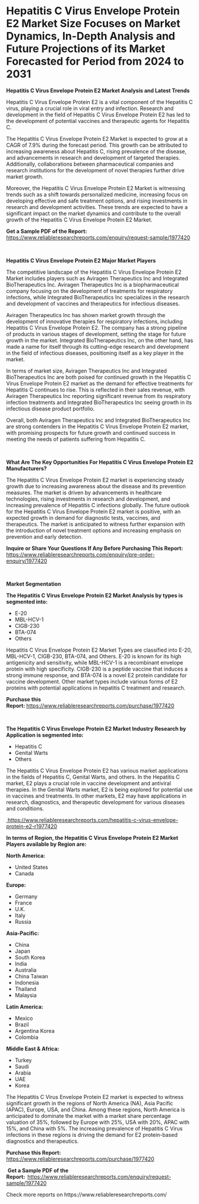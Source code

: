 <p><h1>Hepatitis C Virus Envelope Protein E2 Market Size Focuses on Market Dynamics, In-Depth Analysis and Future Projections of its Market Forecasted for Period from 2024 to 2031</h1></p><p><strong>Hepatitis C Virus Envelope Protein E2 Market Analysis and Latest Trends</strong></p>
<p><p>Hepatitis C Virus Envelope Protein E2 is a vital component of the Hepatitis C virus, playing a crucial role in viral entry and infection. Research and development in the field of Hepatitis C Virus Envelope Protein E2 has led to the development of potential vaccines and therapeutic agents for Hepatitis C.</p><p>The Hepatitis C Virus Envelope Protein E2 Market is expected to grow at a CAGR of 7.9% during the forecast period. This growth can be attributed to increasing awareness about Hepatitis C, rising prevalence of the disease, and advancements in research and development of targeted therapies. Additionally, collaborations between pharmaceutical companies and research institutions for the development of novel therapies further drive market growth.</p><p>Moreover, the Hepatitis C Virus Envelope Protein E2 Market is witnessing trends such as a shift towards personalized medicine, increasing focus on developing effective and safe treatment options, and rising investments in research and development activities. These trends are expected to have a significant impact on the market dynamics and contribute to the overall growth of the Hepatitis C Virus Envelope Protein E2 Market.</p></p>
<p><strong>Get a Sample PDF of the Report:&nbsp;</strong> <a href="https://www.reliableresearchreports.com/enquiry/request-sample/1977420">https://www.reliableresearchreports.com/enquiry/request-sample/1977420</a></p>
<p>&nbsp;</p>
<p><strong>Hepatitis C Virus Envelope Protein E2 Major Market Players</strong></p>
<p><p>The competitive landscape of the Hepatitis C Virus Envelope Protein E2 Market includes players such as Aviragen Therapeutics Inc and Integrated BioTherapeutics Inc. Aviragen Therapeutics Inc is a biopharmaceutical company focusing on the development of treatments for respiratory infections, while Integrated BioTherapeutics Inc specializes in the research and development of vaccines and therapeutics for infectious diseases.</p><p>Aviragen Therapeutics Inc has shown market growth through the development of innovative therapies for respiratory infections, including Hepatitis C Virus Envelope Protein E2. The company has a strong pipeline of products in various stages of development, setting the stage for future growth in the market. Integrated BioTherapeutics Inc, on the other hand, has made a name for itself through its cutting-edge research and development in the field of infectious diseases, positioning itself as a key player in the market.</p><p>In terms of market size, Aviragen Therapeutics Inc and Integrated BioTherapeutics Inc are both poised for continued growth in the Hepatitis C Virus Envelope Protein E2 market as the demand for effective treatments for Hepatitis C continues to rise. This is reflected in their sales revenue, with Aviragen Therapeutics Inc reporting significant revenue from its respiratory infection treatments and Integrated BioTherapeutics Inc seeing growth in its infectious disease product portfolio.</p><p>Overall, both Aviragen Therapeutics Inc and Integrated BioTherapeutics Inc are strong contenders in the Hepatitis C Virus Envelope Protein E2 market, with promising prospects for future growth and continued success in meeting the needs of patients suffering from Hepatitis C.</p></p>
<p>&nbsp;</p>
<p><strong>What Are The Key Opportunities For Hepatitis C Virus Envelope Protein E2 Manufacturers?</strong></p>
<p><p>The Hepatitis C Virus Envelope Protein E2 market is experiencing steady growth due to increasing awareness about the disease and its prevention measures. The market is driven by advancements in healthcare technologies, rising investments in research and development, and increasing prevalence of Hepatitis C infections globally. The future outlook for the Hepatitis C Virus Envelope Protein E2 market is positive, with an expected growth in demand for diagnostic tests, vaccines, and therapeutics. The market is anticipated to witness further expansion with the introduction of novel treatment options and increasing emphasis on prevention and early detection.</p></p>
<p><strong>Inquire or Share Your Questions If Any Before Purchasing This Report:</strong> <a href="https://www.reliableresearchreports.com/enquiry/pre-order-enquiry/1977420">https://www.reliableresearchreports.com/enquiry/pre-order-enquiry/1977420</a></p>
<p>&nbsp;</p>
<p><strong>Market Segmentation</strong></p>
<p><strong>The Hepatitis C Virus Envelope Protein E2 Market Analysis by types is segmented into:</strong></p>
<p><ul><li>E-20</li><li>MBL-HCV-1</li><li>CIGB-230</li><li>BTA-074</li><li>Others</li></ul></p>
<p><p>Hepatitis C Virus Envelope Protein E2 Market Types are classified into E-20, MBL-HCV-1, CIGB-230, BTA-074, and Others. E-20 is known for its high antigenicity and sensitivity, while MBL-HCV-1 is a recombinant envelope protein with high specificity. CIGB-230 is a peptide vaccine that induces a strong immune response, and BTA-074 is a novel E2 protein candidate for vaccine development. Other market types include various forms of E2 proteins with potential applications in hepatitis C treatment and research.</p></p>
<p><strong>Purchase this Report:&nbsp;</strong><a href="https://www.reliableresearchreports.com/purchase/1977420">https://www.reliableresearchreports.com/purchase/1977420</a></p>
<p>&nbsp;</p>
<p><strong>The Hepatitis C Virus Envelope Protein E2 Market Industry Research by Application is segmented into:</strong></p>
<p><ul><li>Hepatitis C</li><li>Genital Warts</li><li>Others</li></ul></p>
<p><p>The Hepatitis C Virus Envelope Protein E2 has various market applications in the fields of Hepatitis C, Genital Warts, and others. In the Hepatitis C market, E2 plays a crucial role in vaccine development and antiviral therapies. In the Genital Warts market, E2 is being explored for potential use in vaccines and treatments. In other markets, E2 may have applications in research, diagnostics, and therapeutic development for various diseases and conditions.</p></p>
<p><a href="https://www.reliableresearchreports.com/hepatitis-c-virus-envelope-protein-e2-r1977420">&nbsp;https://www.reliableresearchreports.com/hepatitis-c-virus-envelope-protein-e2-r1977420</a></p>
<p><strong>In terms of Region, the Hepatitis C Virus Envelope Protein E2 Market Players available by Region are:</strong></p>
<p>
    <p> <strong> North America: </strong>
        <ul>
            <li>United States</li>
            <li>Canada</li>
        </ul>
        </p> 
    <p> <strong> Europe: </strong>
        <ul>
            <li>Germany</li>
            <li>France</li>
            <li>U.K.</li>
            <li>Italy</li>
            <li>Russia</li>
        </ul>
        </p> 
    <p> <strong> Asia-Pacific: </strong>
        <ul>
            <li>China</li>
            <li>Japan</li>
            <li>South Korea</li>
            <li>India</li>
            <li>Australia</li>
            <li>China Taiwan</li>
            <li>Indonesia</li>
            <li>Thailand</li>
            <li>Malaysia</li>
        </ul>
        </p> 
    <p> <strong> Latin America: </strong>
        <ul>
            <li>Mexico</li>
            <li>Brazil</li>
            <li>Argentina Korea</li>
            <li>Colombia</li>
        </ul>
        </p> 
    <p> <strong> Middle East & Africa: </strong>
        <ul>
            <li>Turkey</li>
            <li>Saudi</li>
            <li>Arabia</li>
            <li>UAE</li>
            <li>Korea</li>
        </ul>
    </p>
    </p>
<p><p>The Hepatitis C Virus Envelope Protein E2 market is expected to witness significant growth in the regions of North America (NA), Asia Pacific (APAC), Europe, USA, and China. Among these regions, North America is anticipated to dominate the market with a market share percentage valuation of 35%, followed by Europe with 25%, USA with 20%, APAC with 15%, and China with 5%. The increasing prevalence of Hepatitis C Virus infections in these regions is driving the demand for E2 protein-based diagnostics and therapeutics.</p></p>
<p><strong>Purchase this Report: </strong><a href="https://www.reliableresearchreports.com/purchase/1977420">https://www.reliableresearchreports.com/purchase/1977420</a></p>
<p>&nbsp;<strong>Get a Sample PDF of the Report:&nbsp;&nbsp;</strong><a href="https://www.reliableresearchreports.com/enquiry/request-sample/1977420">https://www.reliableresearchreports.com/enquiry/request-sample/1977420</a></p>
<p><strong></strong></p>
<p>Check more reports on https://www.reliableresearchreports.com/</p>